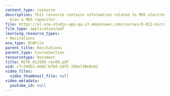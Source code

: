 ```yaml
---
content_type: resource
description: This resource contains information related to MOS electrostatics under
  bias & MOS capacitor.
file: https://ol-ocw-studio-app-qa.s3.amazonaws.com/courses/6-012-microelectronic-devices-and-circuits-spring-2009/cfc348b1eb02bfb01df533be730e0cb2_MIT6_012S09_rec08.pdf
file_type: application/pdf
learning_resource_types:
- Recitations
ocw_type: OCWFile
parent_title: Recitations
parent_type: CourseSection
resourcetype: Document
title: MIT6_012S09_rec08.pdf
uid: cfc348b1-eb02-bfb0-1df5-33be730e0cb2
video_files:
  video_thumbnail_file: null
video_metadata:
  youtube_id: null
---
```

